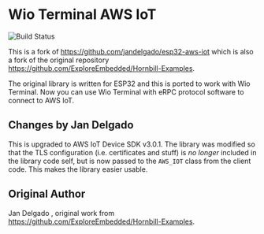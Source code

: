 # Wio Terminal AWS IoT 

![Build Status](https://github.com/jandelgado/esp32-aws-iot/workflows/run%20tests/badge.svg)

This is a fork of https://github.com/jandelgado/esp32-aws-iot which is also a fork of the original repository https://github.com/ExploreEmbedded/Hornbill-Examples. 

The original library is written for ESP32 and this is ported to work with Wio Terminal. Now you can use Wio Terminal with eRPC protocol software to connect to AWS IoT. 

## Changes by Jan Delgado
This is upgraded to AWS IoT Device SDK v3.0.1. The library was modified so that the TLS configuration (i.e. certificates and
stuff) is _no longer_ included in the library code self, but is now passed to
the `AWS_IOT` class from the client code. This makes the library easier usable.


## Original Author

Jan Delgado <jdelgado at gmx.net>, original work from https://github.com/ExploreEmbedded/Hornbill-Examples.
